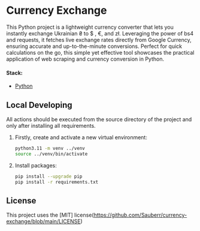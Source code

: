 # Currency Exchange

This Python project is a lightweight currency converter that lets you instantly exchange Ukrainian ₴ to $ , €, and zł.  Leveraging the power of bs4 and requests, it fetches live exchange rates directly from Google Currency, ensuring accurate and up-to-the-minute conversions. Perfect for quick calculations on the go, this simple yet effective tool showcases the practical application of web scraping and currency conversion in Python.

#### Stack:

- [Python](https://www.python.org/downloads/)

## Local Developing

All actions should be executed from the source directory of the project and only after installing all requirements.

1. Firstly, create and activate a new virtual environment:
   ```bash
   python3.11 -m venv ../venv
   source ../venv/bin/activate
   ```
   
2. Install packages:
   ```bash
   pip install --upgrade pip
   pip install -r requirements.txt
   ```

## License

This project uses the [MIT] license(https://github.com/Sauberr/currency-exchange/blob/main/LICENSE)
